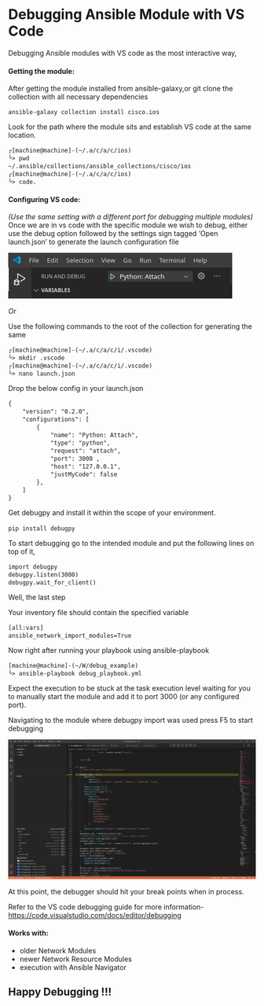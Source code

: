 # Debugging Ansible Module with VS Code

Debugging Ansible modules with VS code as the most interactive way,

#### Getting the module:

After getting the module installed from ansible-galaxy,or git clone the collection with all necessary dependencies

```
ansible-galaxy collection install cisco.ios
```

Look for the path where the module sits and establish VS code at the same location.

```
┌[machine@machine]-(~/.a/c/a/c/ios)
└> pwd
~/.ansible/collections/ansible_collections/cisco/ios
┌[machine@machine]-(~/.a/c/a/c/ios)
└> code.
```

#### Configuring VS code:

_(Use the same setting with a different port for debugging multiple modules)_
Once we are in vs code with the specific module we wish to debug, either use the debug option followed by the settings sign tagged ‘Open launch.json’ to generate the launch configuration file

![Alt text](./images/image_debugPanel.png?raw=true "Debugging option")

_Or_

Use the following commands to the root of the collection for generating the same

```
┌[machine@machine]-(~/.a/c/a/c/i/.vscode)
└> mkdir .vscode
┌[machine@machine]-(~/.a/c/a/c/i/.vscode)
└> nano launch.json
```

Drop the below config in your launch.json

```
{
    "version": "0.2.0",
    "configurations": [
        {
            "name": "Python: Attach",
            "type": "python",
            "request": "attach",
            "port": 3000 ,
            "host": "127.0.0.1",
            "justMyCode": false
        },
    ]
}
```

Get debugpy and install it within the scope of your environment.

`pip install debugpy`

To start debugging go to the intended module and put the following lines on top of it,

```
import debugpy
debugpy.listen(3000)
debugpy.wait_for_client()
```

Well, the last step

Your inventory file should contain the specified variable

```
[all:vars]
ansible_network_import_modules=True
```

Now right after running your playbook using ansible-playbook

```
[machine@machine]-(~/W/debug_example)
└> ansible-playbook debug_playbook.yml
```

Expect the execution to be stuck at the task execution level waiting for you to manually start the module and add it to port 3000 (or any configured port).

Navigating to the module where debugpy import was used press F5 to start debugging

![Alt text](./images/image_debugging.png?raw=true "Debugging demo")

At this point, the debugger should hit your break points when in process.

Refer to the VS code debugging guide for more information-
https://code.visualstudio.com/docs/editor/debugging

#### Works with:

- older Network Modules
- newer Network Resource Modules
- execution with Ansible Navigator

## Happy Debugging !!!
